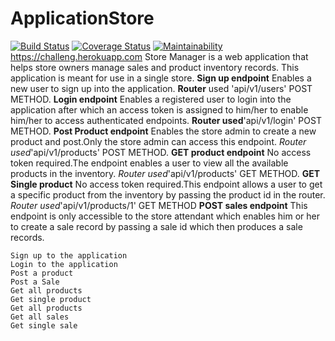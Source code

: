 # ApplicationStore
[![Build Status](https://travis-ci.org/winniekariuki/Challenge2.svg?branch=master)](https://travis-ci.org/winniekariuki/Challenge2)
[![Coverage Status](https://coveralls.io/repos/github/winniekariuki/Challenge2/badge.svg?branch=develop)](https://coveralls.io/github/winniekariuki/Challenge2?branch=develop)
[![Maintainability](https://api.codeclimate.com/v1/badges/7208309d388e16f5a084/maintainability)](https://codeclimate.com/github/winniekariuki/Challenge2/maintainability)
https://challeng.herokuapp.com
Store Manager is a web application that helps store owners manage sales and product inventory records. This application is meant for use in a single store.
**Sign up endpoint**
Enables a new user to sign up into the application.
__Router__ used 'api/v1/users' POST METHOD.
**Login endpoint**
Enables a registered user to login into the application after which an access token is assigned to him/her to enable him/her to access authenticated endpoints.
__Router used__'api/v1/login' POST METHOD.
**Post Product endpoint**
Enables the store admin to create a new product and post.Only the store admin can access this endpoint.
_Router used_'api/v1/products' POST METHOD.
**GET product endpoint**
No access token required.The endpoint enables a user to view all the available products in the inventory.
_Router used_'api/v1/products' GET METHOD.
**GET Single product**
No access token required.This endpoint allows a user to get a specific product from the inventory by passing the product id in the router.
_Router used_'api/v1/products/1' GET METHOD
**POST sales endpoint**
This endpoint is only accessible to the store attendant which enables him or her to create a sale record by passing a sale id which then produces a sale records.

    Sign up to the application
    Login to the application
    Post a product
    Post a Sale
    Get all products
    Get single product
    Get all products
    Get all sales
    Get single sale
